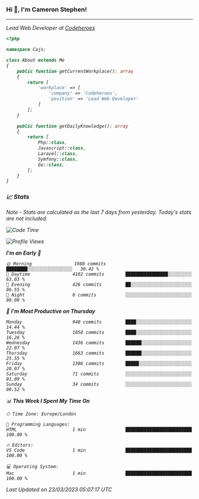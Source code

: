 ### Hi 👋, I'm Cameron Stephen!
<hr>
<p><em>Lead Web Developer at <a href="https://codeheroes.co.uk">Codeheroes</a></p>


```php
<?php

namespace Cajs;

class About extends Me
{
    public function getCurrentWorkplace(): array
    {
        return [
            'workplace' => [
                'company' => 'Codeheroes',
                'position' => 'Lead Web Developer'
            ]
        ];
    }

    public function getDailyKnowledge(): array
    {
        return [
            Php::class,
            Javascript::class,
            Laravel::class,
            Symfony::class,
            Go::class,
        ];
    }
}
```

### 📈 Stats
<p><em>Note - Stats are calculated as the last 7 days from yesterday. Today's stats are not included.</em></p>


<!--START_SECTION:waka-->
![Code Time](http://img.shields.io/badge/Code%20Time-3%2C260%20hrs%2010%20mins-blue)

![Profile Views](http://img.shields.io/badge/Profile%20Views-5-blue)

**I'm an Early 🐤** 

```text
🌞 Morning                1980 commits        ████████░░░░░░░░░░░░░░░░░   30.42 % 
🌆 Daytime                4102 commits        ████████████████░░░░░░░░░   63.03 % 
🌃 Evening                426 commits         ██░░░░░░░░░░░░░░░░░░░░░░░   06.55 % 
🌙 Night                  0 commits           ░░░░░░░░░░░░░░░░░░░░░░░░░   00.00 % 
```
📅 **I'm Most Productive on Thursday** 

```text
Monday                   940 commits         ████░░░░░░░░░░░░░░░░░░░░░   14.44 % 
Tuesday                  1058 commits        ████░░░░░░░░░░░░░░░░░░░░░   16.26 % 
Wednesday                1436 commits        ██████░░░░░░░░░░░░░░░░░░░   22.07 % 
Thursday                 1663 commits        ██████░░░░░░░░░░░░░░░░░░░   25.55 % 
Friday                   1306 commits        █████░░░░░░░░░░░░░░░░░░░░   20.07 % 
Saturday                 71 commits          ░░░░░░░░░░░░░░░░░░░░░░░░░   01.09 % 
Sunday                   34 commits          ░░░░░░░░░░░░░░░░░░░░░░░░░   00.52 % 
```


📊 **This Week I Spent My Time On** 

```text
🕑︎ Time Zone: Europe/London

💬 Programming Languages: 
HTML                     1 min               █████████████████████████   100.00 % 

🔥 Editors: 
VS Code                  1 min               █████████████████████████   100.00 % 

💻 Operating System: 
Mac                      1 min               █████████████████████████   100.00 % 
```


 Last Updated on 23/03/2023 05:07:17 UTC
<!--END_SECTION:waka-->
